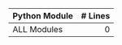 | Python Module       | # Lines |
|---------------------|--------:|
| ALL Modules         |       0 |
